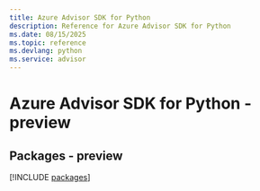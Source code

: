 ```yaml
---
title: Azure Advisor SDK for Python
description: Reference for Azure Advisor SDK for Python
ms.date: 08/15/2025
ms.topic: reference
ms.devlang: python
ms.service: advisor
---
```

# Azure Advisor SDK for Python - preview
## Packages - preview
[!INCLUDE [packages](advisor-index.md)]
